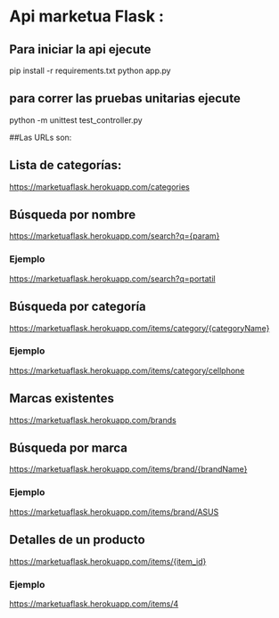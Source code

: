 # Api marketua Flask :

## Para iniciar la api ejecute
pip install -r requirements.txt
python app.py

## para correr las pruebas unitarias ejecute
python -m unittest test_controller.py

##Las URLs son:

## Lista de categorías:
https://marketuaflask.herokuapp.com/categories

## Búsqueda por nombre
https://marketuaflask.herokuapp.com/search?q={param}

### Ejemplo
https://marketuaflask.herokuapp.com/search?q=portatil

## Búsqueda por categoría
https://marketuaflask.herokuapp.com/items/category/{categoryName}

### Ejemplo
https://marketuaflask.herokuapp.com/items/category/cellphone

## Marcas existentes
https://marketuaflask.herokuapp.com/brands

## Búsqueda por marca
https://marketuaflask.herokuapp.com/items/brand/{brandName}

### Ejemplo
https://marketuaflask.herokuapp.com/items/brand/ASUS

## Detalles de un producto
https://marketuaflask.herokuapp.com/items/{item_id}

### Ejemplo
https://marketuaflask.herokuapp.com/items/4 


